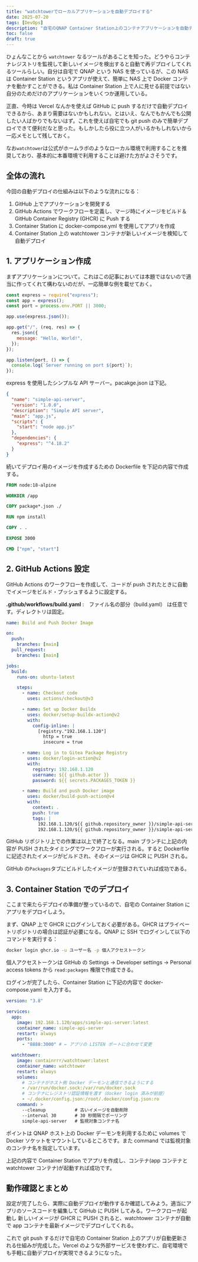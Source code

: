 ```yaml
---
title: "watchtowerでローカルアプリケーションを自動デプロイする"
date: 2025-07-20
tags: [DevOps]
description: "自宅のQNAP Container Station上のコンテナアプリケーションを自動デプロイするためのメモです"
toc: false
draft: true
---
```


ひょんなことから `watchtower` なるツールがあることを知った。どうやらコンテナレジストリを監視して新しいイメージを検出すると自動で再デプロイしてくれるツールらしい。自分は自宅で QNAP という NAS を使っているが、この NAS は Container Station というアプリが使えて、簡単に NAS 上で Docker コンテナを動かすことができる。私は Container Station 上で人に見せる前提ではない自分のためだけのアプリケーションをいくつか運用している。

正直、今時は Vercel なんかを使えば GitHub に push するだけで自動デプロイできるから、あまり需要はないかもしれない。とはいえ、なんでもかんでも公開したい人ばかりでもないはず。これを使えば自宅でも git push のみで簡単デプロイできて便利だなと思った。もしかしたら役に立つ人がいるかもしれないから一応メモとして残しておく。

なお`watchtower`は公式がホームラボのようなローカル環境で利用することを推奨しており、基本的に本番環境で利用することは避けた方がよさそうです。

## 全体の流れ

今回の自動デプロイの仕組みは以下のような流れになる：

1. GitHub 上でアプリケーションを開発する
2. GitHub Actions でワークフローを定義し、マージ時にイメージをビルド＆GitHub Container Registry (GHCR) に Push する
3. Container Station に docker-compose.yml を使用してアプリを作成
4. Container Station 上の watchtower コンテナが新しいイメージを検知して自動デプロイ

## 1. アプリケーション作成

まずアプリケーションについて。これはこの記事においては本題ではないので適当に作ってくれて構わないのだが、一応簡単な例を載せておく。

```js
const express = require("express");
const app = express();
const port = process.env.PORT || 3000;

app.use(express.json());

app.get("/", (req, res) => {
  res.json({
    message: "Hello, World!",
  });
});

app.listen(port, () => {
  console.log(`Server running on port ${port}`);
});
```

express を使用したシンプルな API サーバー。pacakge.json は下記。

```json
{
  "name": "simple-api-server",
  "version": "1.0.0",
  "description": "Simple API server",
  "main": "app.js",
  "scripts": {
    "start": "node app.js"
  },
  "dependencies": {
    "express": "^4.18.2"
  }
}
```

続いてデプロイ用のイメージを作成するための Dockerfile を下記の内容で作成する。

```Dockerfile
FROM node:18-alpine

WORKDIR /app

COPY package*.json ./

RUN npm install

COPY . .

EXPOSE 3000

CMD ["npm", "start"]
```

## 2. GitHub Actions 設定

GitHub Actions のワークフローを作成して、コードが push されたときに自動でイメージをビルド・プッシュするように設定する。

**.github/workflows/build.yaml** :　ファイル名の部分（build.yaml） は任意です。ディレクトリは固定。

```yaml
name: Build and Push Docker Image

on:
  push:
    branches: [main]
  pull_request:
    branches: [main]

jobs:
  build:
    runs-on: ubuntu-latest

    steps:
      - name: Checkout code
        uses: actions/checkout@v3

      - name: Set up Docker Buildx
        uses: docker/setup-buildx-action@v2
        with:
          config-inline: |
            [registry."192.168.1.120"]
              http = true
              insecure = true

      - name: Log in to Gitea Package Registry
        uses: docker/login-action@v2
        with:
          registry: 192.168.1.120
          username: ${{ github.actor }}
          password: ${{ secrets.PACKAGES_TOKEN }}

      - name: Build and push Docker image
        uses: docker/build-push-action@v4
        with:
          context: .
          push: true
          tags: |
            192.168.1.120/${{ github.repository_owner }}/simple-api-server:latest
            192.168.1.120/${{ github.repository_owner }}/simple-api-server:${{ github.sha }}
```

GitHub リポジトリ上での作業は以上で終了となる。main ブランチに上記の内容が PUSH されたタイミングでワークフローが実行される。すると Dockerfile に記述されたイメージがビルドされ、そのイメージは GHCR に PUSH される。

GitHub の`Packages`タブにビルドしたイメージが登録されていれば成功である。

## 3. Container Station でのデプロイ

ここまで来たらデプロイの準備が整っているので、自宅の Container Station にアプリをデプロイしよう。

まず、QNAP 上で GHCR にログインしておく必要がある。GHCR はプライベートリポジトリの場合は認証が必要になる。QNAP に SSH でログインして以下のコマンドを実行する：

```bash
docker login ghcr.io -u ユーザー名 -p 個人アクセストークン
```

個人アクセストークンは GitHub の Settings → Developer settings → Personal access tokens から `read:packages` 権限で作成できる。

ログインが完了したら、Container Station に下記の内容で docker-compose.yaml を入力する。

```yaml
version: "3.8"

services:
  app:
    image: 192.168.1.120/apps/simple-api-server:latest
    container_name: simple-api-server
    restart: always
    ports:
      - "8888:3000" # ← アプリの LISTEN ポートに合わせて変更

  watchtower:
    image: containrrr/watchtower:latest
    container_name: watchtower
    restart: always
    volumes:
      # コンテナがホスト側 Docker デーモンと通信できるようにする
      - /var/run/docker.sock:/var/run/docker.sock
      # コンテナにレジストリ認証情報を渡す（docker login 済みが前提）
      - ~/.docker/config.json:/root/.docker/config.json:ro
    command: >
      --cleanup           # 古いイメージを自動削除
      --interval 30       # 30 秒間隔でポーリング
      simple-api-server   # 監視対象コンテナ名
```

ポイントは QNAP ホスト上の Docker デーモンを利用するために volumes で Docker ソケットをマウントしているところです。また command では監視対象のコンテナ名を指定しています。

上記の内容で Container Station でアプリを作成し、コンテナ(app コンテナと watchtower コンテナ)が起動すれば成功です。

## 動作確認とまとめ

設定が完了したら、実際に自動デプロイが動作するか確認してみよう。適当にアプリのソースコードを編集して GitHub に PUSH してみる。ワークフローが起動し 新しいイメージが GHCR に PUSH されると、watchtower コンテナが自動で app コンテナを最新イメージでデプロイしてくれる。

これで git push するだけで自宅の Container Station 上のアプリが自動更新される仕組みが完成した。Vercel のような外部サービスを使わずに、自宅環境でも手軽に自動デプロイが実現できるようになった。
